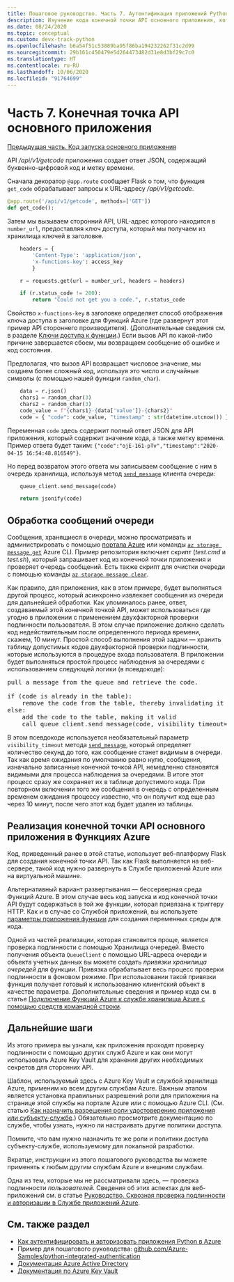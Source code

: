 ```yaml
---
title: Пошаговое руководство. Часть 7. Аутентификация приложений Python в службах Azure
description: Изучение кода конечной точки API основного приложения, которая использует сторонние конечные точки API и записывает сообщение в Хранилище очередей Azure.
ms.date: 08/24/2020
ms.topic: conceptual
ms.custom: devx-track-python
ms.openlocfilehash: b6a54f51c53889ba95f86ba194232262f31c2d99
ms.sourcegitcommit: 29b161c450479e5d264473482d31e8d3bf29c7c0
ms.translationtype: HT
ms.contentlocale: ru-RU
ms.lasthandoff: 10/06/2020
ms.locfileid: "91764699"
---
```

# <a name="part-7-main-application-api-endpoint"></a>Часть 7. Конечная точка API основного приложения

[Предыдущая часть. Код запуска основного приложения](walkthrough-tutorial-authentication-06.md)

API */api/v1/getcode* приложения создает ответ JSON, содержащий буквенно-цифровой код и метку времени.

Сначала декоратор `@app.route` сообщает Flask о том, что функция `get_code` обрабатывает запросы к URL-адресу */api/v1/getcode*.

```python
@app.route('/api/v1/getcode', methods=['GET'])
def get_code():
```

Затем мы вызываем сторонний API, URL-адрес которого находится в `number_url`, предоставляя ключ доступа, который мы получаем из хранилища ключей в заголовке.

```python
    headers = {
        'Content-Type': 'application/json',
        'x-functions-key': access_key
        }

    r = requests.get(url = number_url, headers = headers)

    if (r.status_code != 200):
        return "Could not get you a code.", r.status_code
```

Свойство `x-functions-key` в заголовке определяет способ отображения ключа доступа в заголовке для Функций Azure (где развернут этот пример API стороннего производителя). (Дополнительные сведения см. в разделе [Ключи доступа к функции](/azure/azure-functions/functions-bindings-http-webhook-trigger?tabs=csharp#authorization-keys).) Если вызов API по какой-либо причине завершается сбоем, мы возвращаем сообщение об ошибке и код состояния.

Предполагая, что вызов API возвращает числовое значение, мы создаем более сложный код, используя это число и случайные символы (с помощью нашей функции `random_char`).

```python
    data = r.json()
    chars1 = random_char(3)
    chars2 = random_char(3)
    code_value = f"{chars1}-{data['value']}-{chars2}"
    code = { "code": code_value, "timestamp" : str(datetime.utcnow()) }
```

Переменная `code` здесь содержит полный ответ JSON для API приложения, который содержит значение кода, а также метку времени. Пример ответа будет таким: `{"code":"ojE-161-pTv","timestamp":"2020-04-15 16:54:48.816549"}`.

Но перед возвратом этого ответа мы записываем сообщение с ним в очередь хранилища, используя метод [`send_message`](/python/api/azure-storage-queue/azure.storage.queue.queueclient#send-message-content----kwargs-) клиента очереди:

```python
    queue_client.send_message(code)

    return jsonify(code)
```

## <a name="processing-queue-messages"></a>Обработка сообщений очереди

Сообщения, хранящиеся в очереди, можно просматривать и администрировать с помощью [портала Azure](/azure/storage/queues/storage-quickstart-queues-portal#view-message-properties) или команды [`az storage message get`](/cli/azure/storage/message#az-storage-message-get) Azure CLI. Пример репозитория включает скрипт (*test.cmd* и *test.sh*), который запрашивает код из конечной точки приложения и проверяет очередь сообщений. Есть также скрипт для очистки очереди с помощью команды [`az storage message clear`](/cli/azure/storage/message#az-storage-message-clear).

Как правило, для приложения, как в этом примере, будет выполняться другой процесс, который асинхронно извлекает сообщения из очереди для дальнейшей обработки. Как упоминалось ранее, ответ, создаваемый этой конечной точкой API, может использоваться где угодно в приложении с применением двухфакторной проверки подлинности пользователя. В этом случае приложение должно сделать код недействительным после определенного периода времени, скажем, 10 минут. Простой способ выполнения этой задачи — хранить таблицу допустимых кодов двухфакторной проверки подлинности, которые используются в процедуре входа пользователя. В приложении будет выполняться простой процесс наблюдения за очередями с использованием следующей логики (в псевдокоде):

<pre>
pull a message from the queue and retrieve the code.

if (code is already in the table):
    remove the code from the table, thereby invalidating it
else:
    add the code to the table, making it valid
    call queue_client.send_message(code, visibility_timeout=600)
</pre>

В этом псевдокоде используется необязательный параметр `visibility_timeout` метода [`send_message`](/python/api/azure-storage-queue/azure.storage.queue.queueclient#send-message-content----kwargs-), который определяет количество секунд до того, как сообщение станет видимым в очереди. Так как время ожидания по умолчанию равно нулю, сообщения, изначально записанные конечной точкой API, немедленно становятся видимыми для процесса наблюдения за очередями. В итоге этот процесс сразу же сохраняет их в таблице допустимого кода. При повторном включении того же сообщения в очередь с определенным временем ожидания процессу известно, что он получит код еще раз через 10 минут, после чего этот код будет удален из таблицы.

## <a name="implementing-the-main-app-api-endpoint-in-azure-functions"></a>Реализация конечной точки API основного приложения в Функциях Azure

Код, приведенный ранее в этой статье, использует веб-платформу Flask для создания конечной точки API. Так как Flask выполняется на веб-сервере, такой код нужно развернуть в Службе приложений Azure или на виртуальной машине.

Альтернативный вариант развертывания — бессерверная среда Функций Azure. В этом случае весь код запуска и код конечной точки API будут содержаться в той же функции, которая привязана к триггеру HTTP. Как и в случае со Службой приложений, вы используете [параметры приложения функции](/azure/azure-functions/functions-how-to-use-azure-function-app-settings#settings) для создания переменных среды для кода.

Одной из частей реализации, которая становится проще, является проверка подлинности с помощью Хранилища очередей. Вместо получения объекта `QueueClient` с помощью URL-адреса очереди и объекта учетных данных вы можете создать *привязки хранилища очередей* для функции. Привязка обрабатывает весь процесс проверки подлинности в фоновом режиме. При использовании такой привязки функция получает готовый к использованию клиентский объект в качестве параметра. Дополнительные сведения и пример кода см. в статье [Подключение Функций Azure к службе хранилища Azure с помощью средств командной строки](/azure/azure-functions/functions-add-output-binding-storage-queue-cli?tabs=bash%2Cbrowser&pivots=programming-language-python).

## <a name="next-steps"></a>Дальнейшие шаги

Из этого примера вы узнали, как приложения проходят проверку подлинности с помощью других служб Azure и как они могут использовать Azure Key Vault для хранения других необходимых секретов для сторонних API.

Шаблон, используемый здесь с Azure Key Vault и службой хранилища Azure, применим ко всем другим службам Azure. Важным этапом является установка правильных разрешений роли для приложения на странице этой службы на портале Azure или с помощью Azure CLI. (См. статью [Как назначить разрешения роли удостоверению приложения или субъекту-службе](/azure/role-based-access-control/role-assignments-steps).) Обязательно просмотрите документацию по службе, чтобы узнать, нужно ли настраивать другие политики доступа.

Помните, что вам нужно назначить те же роли и политики доступа субъекту-службе, используемому для локальной разработки.

Вкратце, инструкции из этого пошагового руководства вы можете применять к любым другим службам Azure и внешним службам.

Одна из тем, которые мы не рассматривали здесь, — проверка подлинности *пользователей*. Сведения об этих аспектах для веб-приложений см. в статье [Руководство. Сквозная проверка подлинности и авторизации в Службе приложений Azure](/azure/app-service/tutorial-auth-aad?pivots=platform-linux).

## <a name="see-also"></a>См. также раздел

- [Как аутентифицировать и авторизовать приложения Python в Azure](azure-sdk-authenticate.md)
- Пример для пошагового руководства: [github.com/Azure-Samples/python-integrated-authentication](https://github.com/Azure-Samples/python-integrated-authentication)
- [Документация Azure Active Directory](/azure/active-directory)
- [Документация по Azure Key Vault](/azure/key-vault)
